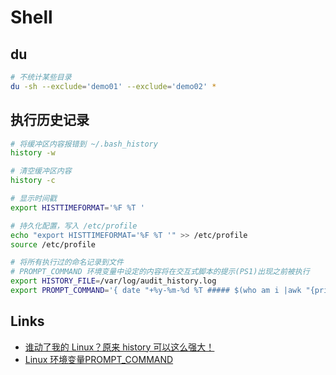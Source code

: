 # Shell

## du

```sh
# 不统计某些目录
du -sh --exclude='demo01' --exclude='demo02' *
```

## 执行历史记录

```sh
# 将缓冲区内容报错到 ~/.bash_history
history -w

# 清空缓冲区内容
history -c

# 显示时间戳
export HISTTIMEFORMAT='%F %T '

# 持久化配置，写入 /etc/profile
echo "export HISTTIMEFORMAT='%F %T '" >> /etc/profile
source /etc/profile

# 将所有执行过的命名记录到文件
# PROMPT_COMMAND 环境变量中设定的内容将在交互式脚本的提示(PS1)出现之前被执行
export HISTORY_FILE=/var/log/audit_history.log
export PROMPT_COMMAND='{ date "+%y-%m-%d %T ##### $(who am i |awk "{print \$1\" \"\$2\" \"\$5}") #### $(pwd) #### $(history 1 | { read x cmd; echo "$cmd"; })"; } >> $HISTORY_FILE' 
```

## Links

- [谁动了我的 Linux？原来 history 可以这么强大！](https://zhuanlan.zhihu.com/p/371739269)
- [Linux 环境变量PROMPT_COMMAND](https://www.cnblogs.com/runbean/p/13111659.html)
